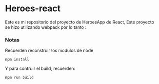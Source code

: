 # Heroes-react

Este es mi repositorio del proyecto de HeroesApp de React, Este proyecto se hizo utilizando webpack por lo tanto : 

### Notas

Recuerden reconstruir los modulos de node


```
npm install
```

Y para contruir el build, recuerden: 

```
npm run build
```
